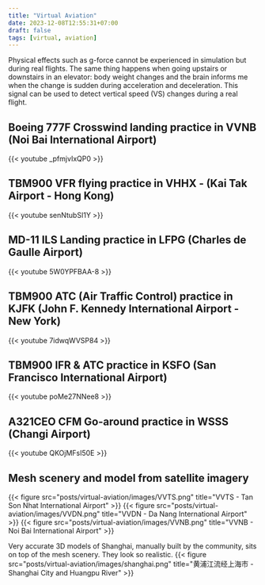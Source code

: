 ```yaml
---
title: "Virtual Aviation"
date: 2023-12-08T12:55:31+07:00
draft: false
tags: [virtual, aviation]
---
```


Physical effects such as g-force cannot be experienced in simulation but during real flights. The same thing happens when going upstairs or downstairs in an elevator: body weight changes and the brain informs me when the change is sudden during acceleration and deceleration. This signal can be used to detect vertical speed (VS) changes during a real flight.

## Boeing 777F Crosswind landing practice in VVNB (Noi Bai International Airport)
{{< youtube _pfmjvIxQP0 >}}

## TBM900 VFR flying practice in VHHX - (Kai Tak Airport - Hong Kong)
{{< youtube senNtubSI1Y >}}

## MD-11 ILS Landing practice in LFPG (Charles de Gaulle Airport)
{{< youtube 5W0YPFBAA-8 >}}

## TBM900 ATC (Air Traffic Control) practice in KJFK (John F. Kennedy International Airport - New York)
{{< youtube 7idwqWVSP84 >}}

## TBM900 IFR & ATC practice in KSFO (San Francisco International Airport)
{{< youtube poMe27NNee8 >}}

## A321CEO CFM Go-around practice in WSSS (Changi Airport)
{{< youtube QKOjMFsI50E >}}

## Mesh scenery and model from satellite imagery

{{< figure src="posts/virtual-aviation/images/VVTS.png" title="VVTS - Tan Son Nhat International Airport" >}}
{{< figure src="posts/virtual-aviation/images/VVDN.png" title="VVDN - Da Nang International Airport" >}}
{{< figure src="posts/virtual-aviation/images/VVNB.png" title="VVNB - Noi Bai International Airport" >}}

Very accurate 3D models of Shanghai, manually built by the community, sits on top of the mesh scenery. They look so realistic.
{{< figure src="posts/virtual-aviation/images/shanghai.png" title="黄浦江流经上海市 - Shanghai City and Huangpu River" >}}